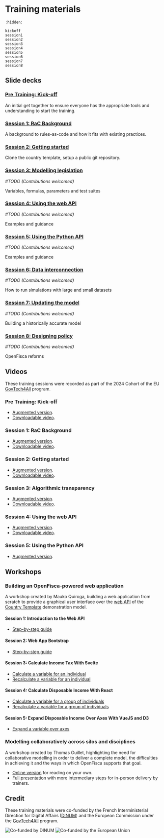 # <i icon-name="book"></i> Training materials

```{toctree}
:hidden:

kickoff
session1
session2
session3
session4
session5
session6
session7
session8
```

## Slide decks

### [Pre Training: Kick-off](./kickoff.md)

An initial get together to ensure everyone has the appropriate tools and understanding to start the training.

### [Session 1: RaC Background](./session1.md)

A background to rules-as-code and how it fits with existing practices.

### [Session 2: Getting started](./session2.md)

Clone the country template, setup a public git repository.

### [Session 3: Modelling legislation​](./session3.md)

_#TODO (Contributions welcomed)_

Variables, formulas, parameters and test suites

### [Session 4: Using the web API​](./session4.md)

_#TODO (Contributions welcomed)_

Examples and guidance

### [Session 5: Using the Python API​](./session5.md)

_#TODO (Contributions welcomed)_

Examples and guidance

### [Session 6: Data interconnection​​](./session6.md)

_#TODO (Contributions welcomed)_

How to run simulations with large and small datasets

### [Session 7: Updating the model​​](./session7.md)

_#TODO (Contributions welcomed)_

Building a historically accurate model

### [Session 8: Designing policy​​​](./session8.md)

_#TODO (Contributions welcomed)_

OpenFisca reforms

## Videos

These training sessions were recorded as part of the 2024 Cohort of the EU [GovTech4All](https://interoperable-europe.ec.europa.eu/collection/govtechconnect/govtech4all) program.

### Pre Training: Kick-off

- [Augmented version](https://webinaire.bbb-dinum-scalelite.visio.education.fr/playback/presentation/2.3/8a90c519e4ee59747cef18db09714b2ddac0e8b9-1715760590666).
- [Downloadable video](https://cloud.openfisca.org/s/582X5QjoZ6CjTmF?dir=undefined&openfile=8096).

### Session 1: RaC Background

- [Augmented version](https://webinaire.bbb-dinum-scalelite.visio.education.fr/playback/presentation/2.3/8a90c519e4ee59747cef18db09714b2ddac0e8b9-1716360868420).
- [Downloadable video](https://cloud.openfisca.org/s/582X5QjoZ6CjTmF?dir=undefined&openfile=8178).

### Session 2: Getting started

- [Augmented version](https://webinaire.bbb-dinum-scalelite.visio.education.fr/playback/presentation/2.3/8a90c519e4ee59747cef18db09714b2ddac0e8b9-1716532557643).
- [Downloadable video](https://cloud.openfisca.org/s/582X5QjoZ6CjTmF?dir=undefined&openfile=8178).

### Session 3: Algorithmic transparency

- [Augmented version](https://webinaire.bbb-dinum-scalelite.visio.education.fr/playback/presentation/2.3/8a90c519e4ee59747cef18db09714b2ddac0e8b9-1716965399220).
- [Downloadable video](https://cloud.openfisca.org/s/582X5QjoZ6CjTmF?dir=undefined&openfile=8176).

### Session 4: Using the web API

- [Augmented version](https://webinaire.bbb-dinum-scalelite.visio.education.fr/playback/presentation/2.3/8a90c519e4ee59747cef18db09714b2ddac0e8b9-1718172092967).
- [Downloadable video](https://cloud.openfisca.org/s/582X5QjoZ6CjTmF?dir=undefined&openfile=8218).

### Session 5: Using the Python API

- [Augmented version](https://webinaire.bbb-dinum-scalelite.visio.education.fr/playback/presentation/2.3/8a90c519e4ee59747cef18db09714b2ddac0e8b9-1718779000584).

## Workshops

### Building an OpenFisca-powered web application

A workshop created by Mauko Quiroga, building a web application from scratch to provide a graphical user interface over the [web API](../openfisca-web-api/index.md) of the [Country Template](https://github.com/openfisca/country-template/) demonstration model.

#### Session 1: Introduction to the Web API

- [Step-by-step guide](https://github.com/redte-ch/ReDistributeMe/blob/main/workshop/01-introduction.md)

#### Session 2: Web App Bootstrap

- [Step-by-step guide](https://github.com/redte-ch/ReDistributeMe/blob/main/workshop/02-app-bootstrap.md)

#### Session 3: Calculate Income Tax With Svelte

- [Calculate a variable for an individual](https://github.com/redte-ch/ReDistributeMe/blob/main/workshop/03-calculate-income-tax-1.md)
- [Recalculate a variable for an individual](https://github.com/redte-ch/ReDistributeMe/blob/main/workshop/03-calculate-income-tax-2.md)

#### Session 4: Calculate Disposable Income With React

- [Calculate a variable for a group of individuals](https://github.com/redte-ch/ReDistributeMe/blob/main/workshop/04-calculate-disposable-income-1.md)
- [Recalculate a variable for a group of individuals](https://github.com/redte-ch/ReDistributeMe/blob/main/workshop/04-calculate-disposable-income-2.md)

#### Session 5: Expand Disposable Income Over Axes With VueJS and D3

- [Expand a variable over axes](https://github.com/redte-ch/ReDistributeMe/blob/main/workshop/05-expand-disposable-income-over-axes.md)


### Modelling collaboratively across silos and disciplines

A workshop created by Thomas Guillet, highlighting the need for collaborative modelling in order to deliver a complete model, the difficulties in achieving it and the ways in which OpenFisca supports that goal.

- [Online version](./OpenFisca-Modelling-collaboratively-across-silos-and-disciplines-March-2025-online.pdf) for reading on your own.
- [Full presentation](./OpenFisca-Modelling-collaboratively-across-silos-and-disciplines-March-2025.pdf) with more intermediary steps for in-person delivery by trainers.


## Credit

These training materials were co-funded by the French Interministerial Direction for Digital Affairs ([DINUM](https://www.numerique.gouv.fr)) and the European Commission under the [GovTech4All](https://interoperable-europe.ec.europa.eu/collection/govtechconnect/govtech4all) program.

<div class="cofunders">
  <img src="../_static/img/training/dinum.png" alt="Co-funded by DINUM" />
  <img src="../_static/img/training/cofunded_by_eu.png" alt="Co-funded by the European Union" />
</div>
